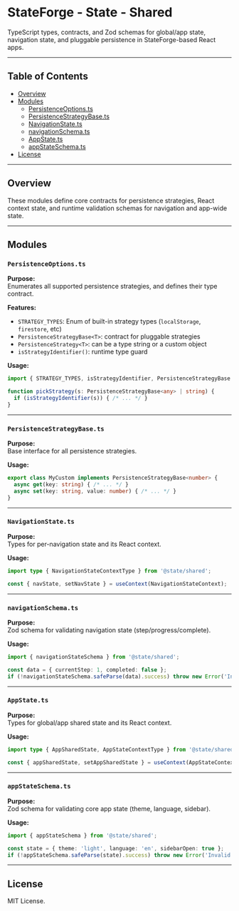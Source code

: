 
# StateForge - State - Shared

TypeScript types, contracts, and Zod schemas for global/app state, navigation state, and pluggable persistence in StateForge-based React apps.

---

## Table of Contents
- [Overview](#overview)
- [Modules](#modules)
  - [PersistenceOptions.ts](#persistenceoptionsts)
  - [PersistenceStrategyBase.ts](#persistencestrategybasets)
  - [NavigationState.ts](#navigationstatets)
  - [navigationSchema.ts](#navigationschemats)
  - [AppState.ts](#appstatets)
  - [appStateSchema.ts](#appstateschemats)
- [License](#license)

---

## Overview

These modules define core contracts for persistence strategies, React context state, and runtime validation schemas for navigation and app-wide state.

---

## Modules

### `PersistenceOptions.ts`

**Purpose:**  
Enumerates all supported persistence strategies, and defines their type contract.

**Features:**  
- `STRATEGY_TYPES`: Enum of built-in strategy types (`localStorage`, `firestore`, etc)
- `PersistenceStrategyBase<T>`: contract for pluggable strategies
- `PersistenceStrategy<T>`: can be a type string or a custom object
- `isStrategyIdentifier()`: runtime type guard

**Usage:**

```ts
import { STRATEGY_TYPES, isStrategyIdentifier, PersistenceStrategyBase } from '@state/shared';

function pickStrategy(s: PersistenceStrategyBase<any> | string) {
  if (isStrategyIdentifier(s)) { /* ... */ }
}
```

---

### `PersistenceStrategyBase.ts`

**Purpose:**  
Base interface for all persistence strategies.

**Usage:**

```ts
export class MyCustom implements PersistenceStrategyBase<number> {
  async get(key: string) { /* ... */ }
  async set(key: string, value: number) { /* ... */ }
}
```

---

### `NavigationState.ts`

**Purpose:**  
Types for per-navigation state and its React context.

**Usage:**

```ts
import type { NavigationStateContextType } from '@state/shared';

const { navState, setNavState } = useContext(NavigationStateContext);
```

---

### `navigationSchema.ts`

**Purpose:**  
Zod schema for validating navigation state (step/progress/complete).

**Usage:**

```ts
import { navigationStateSchema } from '@state/shared';

const data = { currentStep: 1, completed: false };
if (!navigationStateSchema.safeParse(data).success) throw new Error('Invalid nav state!');
```

---

### `AppState.ts`

**Purpose:**  
Types for global/app shared state and its React context.

**Usage:**

```ts
import type { AppSharedState, AppStateContextType } from '@state/shared';

const { appSharedState, setAppSharedState } = useContext(AppStateContext);
```

---

### `appStateSchema.ts`

**Purpose:**  
Zod schema for validating core app state (theme, language, sidebar).

**Usage:**

```ts
import { appStateSchema } from '@state/shared';

const state = { theme: 'light', language: 'en', sidebarOpen: true };
if (!appStateSchema.safeParse(state).success) throw new Error('Invalid app state!');
```

---

## License

MIT License.
